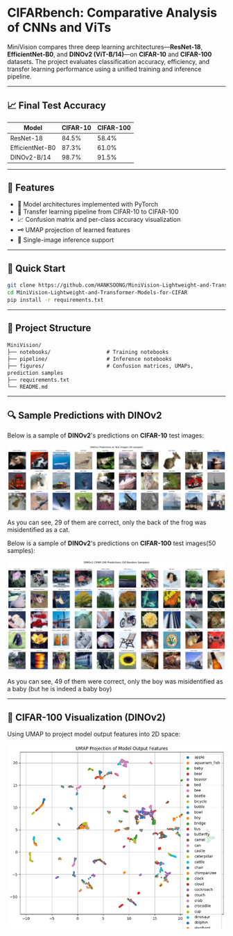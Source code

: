 # CIFARbench: Comparative Analysis of CNNs and ViTs

MiniVision compares three deep learning architectures—**ResNet-18**, **EfficientNet-B0**, and **DINOv2 (ViT-B/14)**—on **CIFAR-10** and **CIFAR-100** datasets. The project evaluates classification accuracy, efficiency, and transfer learning performance using a unified training and inference pipeline.

---

## 📈 Final Test Accuracy

| Model           | CIFAR-10 | CIFAR-100 |
| --------------- | -------- | --------- |
| ResNet-18       | 84.5%    | 58.4%     |
| EfficientNet-B0 | 87.3%    | 61.0%     |
| DINOv2-B/14     | 98.7%    | 91.5%     |

---

## 🔧 Features

* 🧠 Model architectures implemented with PyTorch
* 🔁 Transfer learning pipeline from CIFAR-10 to CIFAR-100
* 📈 Confusion matrix and per-class accuracy visualization
* 🗝 UMAP projection of learned features
* 🧪 Single-image inference support

---

## 🚀 Quick Start

```bash
git clone https://github.com/HANKSOONG/MiniVision-Lightweight-and-Transformer-Models-for-CIFAR.git
cd MiniVision-Lightweight-and-Transformer-Models-for-CIFAR
pip install -r requirements.txt
```

---

## 📂 Project Structure

```
MiniVision/
├── notebooks/                  # Training notebooks
├── pipeline/                   # Inference notebooks
├── figures/                    # Confusion matrices, UMAPs, prediction samples
├── requirements.txt
└── README.md
```

---

## 🔍 Sample Predictions with DINOv2

Below is a sample of **DINOv2**'s predictions on **CIFAR-10** test images:

![DINOv2 Predictions](figures/prediction_for_dinov2_cifar10.png)

As you can see, 29 of them are correct, only the back of the frog was misidentified as a cat.


Below is a sample of **DINOv2**'s predictions on **CIFAR-100** test images(50 samples):

![DINOv2 Predictions](figures/prediction_for_dinov2_cifar100.png)

As you can see, 49 of them were correct, only the boy was misidentified as a baby (but he is indeed a baby boy)

---

## 🧪 CIFAR-100 Visualization (DINOv2)

Using UMAP to project model output features into 2D space:

![UMAP Projection](figures/umap_embeddings/umap_dino_cifar100.png)
